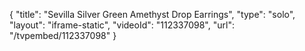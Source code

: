 {
    "title": "Sevilla Silver Green Amethyst Drop Earrings",
    "type": "solo",
    "layout": "iframe-static",
    "videoId": "112337098",
    "url": "\/tvpembed\/112337098"
}